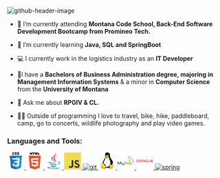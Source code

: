 ![github-header-image](https://user-images.githubusercontent.com/95052155/200149189-fa3e8279-2720-464e-9456-31d6683112e7.png)


- 🔭 I’m currently attending **Montana Code School, Back-End Software Development Bootcamp from Promineo Tech.**

- 🌱 I’m currently learning **Java, SQL and SpringBoot**

- 💻 I currently work in the logistics industry as an **IT Developer**

- 🏫I have a **Bachelors of Business Administration degree, majoring in Management Information Systems** & a minor in **Computer Science** from 
     the **University of  Montana**

- 💬 Ask me about **RPGIV & CL.**

- 🚴‍♂️ Outside of programming I love to travel, bike, hike, paddleboard, camp, go to concerts, wildlife photography and play video games. 

 <h3 align="left">Languages and Tools:</h3>
  <p align="left">
    <a href="https://www.w3schools.com/css/" target="_blank" rel="noreferrer">
      <img
        src="https://raw.githubusercontent.com/devicons/devicon/master/icons/css3/css3-original-wordmark.svg"
        alt="css3"
        width="40"
        height="40"
      />
    </a>
    <a href="https://www.w3.org/html/" target="_blank" rel="noreferrer">
      <img
        src="https://raw.githubusercontent.com/devicons/devicon/master/icons/html5/html5-original-wordmark.svg"
        alt="html5"
        width="40"
        height="40"
      />
    </a>
    <a href="https://www.java.com" target="_blank" rel="noreferrer">
      <img
        src="https://raw.githubusercontent.com/devicons/devicon/master/icons/java/java-original.svg"
        alt="java"
        width="40"
        height="40"
      />
    </a>
    <a
      href="https://developer.mozilla.org/en-US/docs/Web/JavaScript"
      target="_blank"
      rel="noreferrer"
    >
      <img
        src="https://raw.githubusercontent.com/devicons/devicon/master/icons/javascript/javascript-original.svg"
        alt="javascript"
        width="40"
        height="40"
      /><a href="https://git-scm.com/" target="_blank" rel="noreferrer">
        <img
          src="https://www.vectorlogo.zone/logos/git-scm/git-scm-icon.svg"
          alt="git"
          width="40"
          height="40"
        />
      </a>
      <a href="https://www.linux.org/" target="_blank" rel="noreferrer">
        <img
          src="https://raw.githubusercontent.com/devicons/devicon/master/icons/linux/linux-original.svg"
          alt="linux"
          width="40"
          height="40"
        />
      </a>
      <a href="https://www.mysql.com/" target="_blank" rel="noreferrer">
        <img
          src="https://raw.githubusercontent.com/devicons/devicon/master/icons/mysql/mysql-original-wordmark.svg"
          alt="mysql"
          width="40"
          height="40"
        />
      </a>
     <a href="https://www.oracle.com/" target="_blank" rel="noreferrer"> 
       <img src="https://raw.githubusercontent.com/devicons/devicon/master/icons/oracle/oracle-original.svg" 
          alt="oracle" 
          width="40" 
          height="40"
        /> 
      </a> 
     <a href="https://spring.io/" target="_blank" rel="noreferrer"> 
          <img src="https://www.vectorlogo.zone/logos/springio/springio-icon.svg" 
               alt="spring" 
               width="40" 
               height="40"
             />
         </a> 
      <!--<a href="https://www.python.org" target="_blank" rel="noreferrer">
        <img
          src="https://raw.githubusercontent.com/devicons/devicon/master/icons/python/python-original.svg"
          alt="python"
          width="40"
          height="40"
        />
      </a>
      <a href="https://reactjs.org/" target="_blank" rel="noreferrer">
        <img
          src="https://raw.githubusercontent.com/devicons/devicon/master/icons/react/react-original-wordmark.svg"
          alt="react"
          width="40"
          height="40"
        />-->
      </a>
    </a>
  </p>


<!--
**dgeertsen/dgeertsen** is a ✨ _special_ ✨ repository because its `README.md` (this file) appears on your GitHub profile.

Here are some ideas to get you started:

- 🔭 I’m currently working on ...
- 🌱 I’m currently learning ...
- 👯 I’m looking to collaborate on ...
- 🤔 I’m looking for help with ...
- 💬 Ask me about ...
- 📫 How to reach me: ...
- 😄 Pronouns: ...
- ⚡ Fun fact: ...
-->
